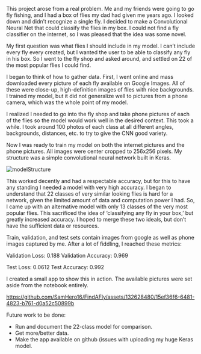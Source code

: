 This project arose from a real problem. Me and my friends were going to go fly fishing, and I had a box of flies my dad had given me years ago. I looked down and didn’t recognize a single fly. I decided to make a Convolutional Neural Net that could classify the flies in my box. I could not find a fly classifier on the internet, so I was pleased that the idea was some novel. 

My first question was what flies I should include in my model. I can’t include every fly every created, but I wanted the user to be able to classify any fly in his box. So I went to the fly shop and asked around, and settled on 22 of the most popular flies I could find. 

I began to think of how to gather data. First, I went online and mass downloaded every picture of each fly available on Google Images. All of these were close-up, high-definition images of flies with nice backgrounds. I trained my model, but it did not generalize well to pictures from a phone camera, which was the whole point of my model.

I realized I needed to go into the fly shop and take phone pictures of each of the flies so the model would work well in the desired context. This took a while. I took around 100 photos of each class at all different angles, backgrounds, distances, etc. to try to give the CNN good variety. 

Now I was ready to train my model on both the internet pictures and the phone pictures. All images were center cropped to 256x256 pixels. My structure was a simple convolutional neural network built in Keras.

![modelStructure](https://github.com/SamHero16/FindAFly/assets/132628480/25316eb5-4fed-4b73-954a-7e3a97862a99)

This worked decently and had a respectable accuracy, but for this to have any standing I needed a model with very high accuracy.  I began to understand that 22 classes of very similar looking flies is hard for a network, given the limited amount of data and computation power I had. So, I came up with an alternative model with only 13 classes of the very most popular flies. This sacrificed the idea of ‘classifying any fly in your box,’ but greatly increased accuracy. I hoped to merge these two ideals, but don’t have the sufficient data or resources.  

Train, validation, and test sets contain images from google as well as phone images captured by me. After a lot of fiddling, I reached these metrics: 

Validation Loss: 0.188
Validation Accuracy: 0.969

Test Loss: 0.0612
Test Accuracy: 0.992

I created a small app to show this in action. The available pictures were set aside from the notebook entirely. 

https://github.com/SamHero16/FindAFly/assets/132628480/15ef36f6-6481-4823-b761-d0a52c50899b

Future work to be done:
- Run and document the 22-class model for comparison.
- Get more/better data.
- Make the app available on github (issues with uploading my huge Keras model.






